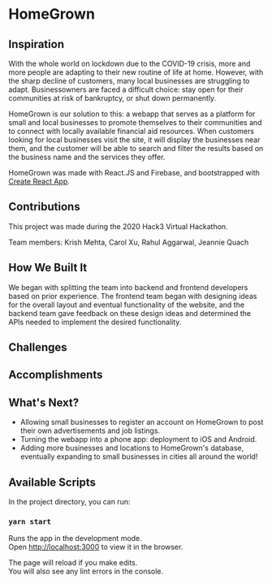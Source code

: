 # HomeGrown

## Inspiration

With the whole world on lockdown due to the COVID-19 crisis, more and more people are adapting to their new routine of life at home. However, with the sharp decline of customers, many local businesses are struggling to adapt. Businessowners are faced a difficult choice: stay open for their communities at risk of bankruptcy, or shut down permanently. 

HomeGrown is our solution to this: a webapp that serves as a platform for small and local businesses to promote themselves to their communities and to connect with locally available financial aid resources. When customers looking for local businesses visit the site, it will display the businesses near them, and the customer will be able to search and filter the results based on the business name and the services they offer.

HomeGrown was made with React.JS and Firebase, and bootstrapped with [Create React App](https://github.com/facebook/create-react-app).

## Contributions

This project was made during the 2020 Hack3 Virtual Hackathon.

Team members:
Krish Mehta, Carol Xu, Rahul Aggarwal, Jeannie Quach

## How We Built It
We began with splitting the team into backend and frontend developers based on prior experience. The frontend team began with designing ideas for the overall layout and eventual functionality of the website, and the backend team gave feedback on these design ideas and determined the APIs needed to implement the desired functionality.

## Challenges


## Accomplishments


## What's Next?
* Allowing small businesses to register an account on HomeGrown to post their own advertisements and job listings.
* Turning the webapp into a phone app: deployment to iOS and Android.
* Adding more businesses and locations to HomeGrown's database, eventually expanding to small businesses in cities all around the world!

## Available Scripts

In the project directory, you can run:

### `yarn start`

Runs the app in the development mode.<br />
Open [http://localhost:3000](http://localhost:3000) to view it in the browser.

The page will reload if you make edits.<br />
You will also see any lint errors in the console.
